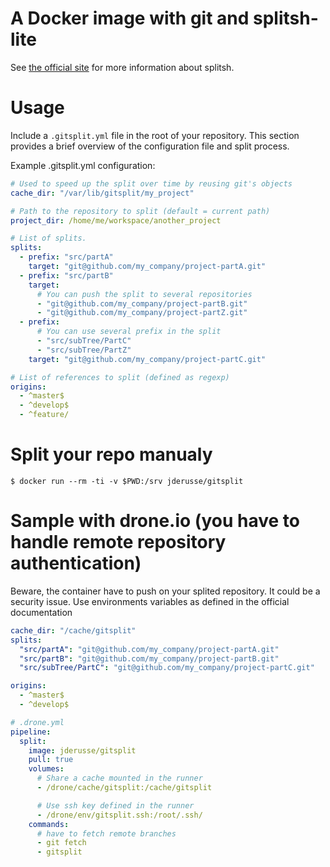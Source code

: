 # A Docker image with git and splitsh-lite

See [the official site](https://github.com/splitsh/lite) for more information about splitsh.

# Usage

Include a `.gitsplit.yml` file in the root of your repository.
This section provides a brief overview of the configuration file and split process.

Example .gitsplit.yml configuration:

```yaml
# Used to speed up the split over time by reusing git's objects
cache_dir: "/var/lib/gitsplit/my_project"

# Path to the repository to split (default = current path)
project_dir: /home/me/workspace/another_project

# List of splits.
splits:
  - prefix: "src/partA"
    target: "git@github.com/my_company/project-partA.git"
  - prefix: "src/partB"
    target:
      # You can push the split to several repositories
      - "git@github.com/my_company/project-partB.git"
      - "git@github.com/my_company/project-partZ.git"
  - prefix:
      # You can use several prefix in the split
      - "src/subTree/PartC"
      - "src/subTree/PartZ"
    target: "git@github.com/my_company/project-partC.git"

# List of references to split (defined as regexp)
origins:
  - ^master$
  - ^develop$
  - ^feature/
```

# Split your repo manualy

```
$ docker run --rm -ti -v $PWD:/srv jderusse/gitsplit
```

# Sample with drone.io (you have to handle remote repository authentication)

Beware, the container have to push on your splited repository.
It could be a security issue. Use environments variables as defined in the official documentation

```yaml
cache_dir: "/cache/gitsplit"
splits:
  "src/partA": "git@github.com/my_company/project-partA.git"
  "src/partB": "git@github.com/my_company/project-partB.git"
  "src/subTree/PartC": "git@github.com/my_company/project-partC.git"

origins:
  - ^master$
  - ^develop$
```

```yaml
# .drone.yml
pipeline:
  split:
    image: jderusse/gitsplit
    pull: true
    volumes:
      # Share a cache mounted in the runner
      - /drone/cache/gitsplit:/cache/gitsplit

      # Use ssh key defined in the runner
      - /drone/env/gitsplit.ssh:/root/.ssh/
    commands:
      # have to fetch remote branches
      - git fetch
      - gitsplit
```
